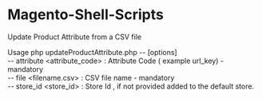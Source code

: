 # Magento-Shell-Scripts

Update Product Attribute from a CSV file

Usage 
 php updateProductAttribute.php -- [options]<br>
 -- attribute <attribute_code> : Attribute Code ( example url_key) - mandatory <br>
 -- file <filename.csv> : CSV file name - mandatory<br>
 -- store_id <store_id> : Store Id , if not provided added to the default store.<br>
